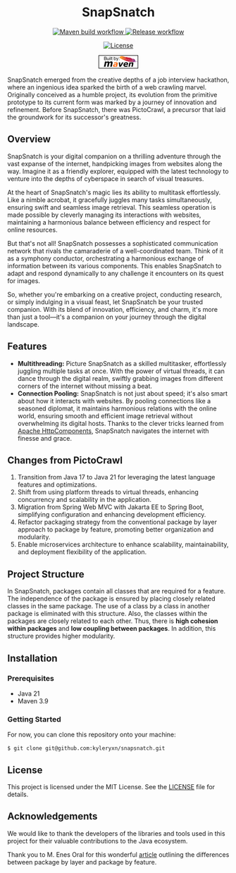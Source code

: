 <h1 align="center" style="border-bottom: none;">SnapSnatch</h1>

<p align="center">
    <a href="https://github.com/kyleryxn/snapsnatch/actions/workflows/maven.yml">
        <img src="https://github.com/kyleryxn/snapsnatch/actions/workflows/maven.yml/badge.svg" alt="Maven build workflow">
    </a>
    <a href="https://github.com/kyleryxn/snapsnatch/actions/workflows/release.yml">
        <img src="https://github.com/kyleryxn/snapsnatch/actions/workflows/release.yml/badge.svg" alt="Release workflow">
    </a>
</p>
<p align="center">
    <a href="LICENSE">
        <img src="https://img.shields.io/badge/License-MIT-yellow" alt="License">
    </a>
</p>
<p align="center">
    <a href="https://maven.apache.org/">
        <img src="./docs/images/maven-feather.png" alt="License">
    </a>
</p>

SnapSnatch emerged from the creative depths of a job interview hackathon, where an ingenious idea sparked the birth of
a web crawling marvel. Originally conceived as a humble project, its evolution from the primitive prototype to its
current form was marked by a journey of innovation and refinement. Before SnapSnatch, there was PictoCrawl, a precursor
that laid the groundwork for its successor's greatness.

## Overview

SnapSnatch is your digital companion on a thrilling adventure through the vast expanse of the internet, handpicking
images from websites along the way. Imagine it as a friendly explorer, equipped with the latest technology to venture
into the depths of cyberspace in search of visual treasures.

At the heart of SnapSnatch's magic lies its ability to multitask effortlessly. Like a nimble acrobat, it gracefully
juggles many tasks simultaneously, ensuring swift and seamless image retrieval. This seamless operation is made
possible by cleverly managing its interactions with websites, maintaining a harmonious balance between efficiency and
respect for online resources.

But that's not all! SnapSnatch possesses a sophisticated communication network that rivals the camaraderie of a
well-coordinated team. Think of it as a symphony conductor, orchestrating a harmonious exchange of information between
its various components. This enables SnapSnatch to adapt and respond dynamically to any challenge it encounters on its
quest for images.

So, whether you're embarking on a creative project, conducting research, or simply indulging in a visual feast, let
SnapSnatch be your trusted companion. With its blend of innovation, efficiency, and charm, it's more than just a
tool—it's a companion on your journey through the digital landscape.

## Features

- **Multithreading:** Picture SnapSnatch as a skilled multitasker, effortlessly juggling multiple tasks at once. With
  the power of virtual threads, it can dance through the digital realm, swiftly grabbing images from different corners
  of the internet without missing a beat.
- **Connection Pooling:** SnapSnatch is not just about speed; it's also smart about how it interacts with websites. By
  pooling connections like a seasoned diplomat, it maintains harmonious relations with the online world, ensuring smooth
  and efficient image retrieval without overwhelming its digital hosts. Thanks to the clever tricks learned from [Apache
  HttpComponents][apache-hc], SnapSnatch navigates the internet with finesse and grace.

## Changes from PictoCrawl

1. Transition from Java 17 to Java 21 for leveraging the latest language features and optimizations.
2. Shift from using platform threads to virtual threads, enhancing concurrency and scalability in the application.
3. Migration from Spring Web MVC with Jakarta EE to Spring Boot, simplifying configuration and enhancing development 
   efficiency.
4. Refactor packaging strategy from the conventional package by layer approach to package by feature, promoting better
   organization and modularity.
5. Enable microservices architecture to enhance scalability, maintainability, and deployment flexibility of the
   application.

## Project Structure

In SnapSnatch, packages contain all classes that are required for a feature. The independence of the package is ensured
by placing closely related classes in the same package. The use of a class by a class in another package is eliminated
with this structure. Also, the classes within the packages are closely related to each other. Thus, there is **high
cohesion within packages** and **low coupling between packages**. In addition, this structure provides higher
modularity.

## Installation

### Prerequisites

- Java 21
- Maven 3.9

### Getting Started

For now, you can clone this repository onto your machine:

```
$ git clone git@github.com:kyleryxn/snapsnatch.git
```

## License

This project is licensed under the MIT License. See the [LICENSE][license] file for details.

## Acknowledgements

We would like to thank the developers of the libraries and tools used in this project for their valuable contributions
to the Java ecosystem.

Thank you to M. Enes Oral for this wonderful [article][package-feature] outlining the differences between package by
layer and package by feature.

<!-- Links -->
[license]: ./LICENSE
[apache-hc]: https://hc.apache.org/index.html
[package-feature]: https://medium.com/sahibinden-technology/package-by-layer-vs-package-by-feature-7e89cde2ae3a
[maven-ci-passing]: https://github.com/kyleryxn/snapsnatch/actions/workflows/maven.yml
[release-ci-passing]: https://github.com/kyleryxn/snapsnatch/actions/workflows/release.yml

<!-- Badges -->
[license-badge]: https://img.shields.io/badge/License-MIT-yellow
[maven-ci-badge]: https://github.com/kyleryxn/snapsnatch/actions/workflows/maven.yml/badge.svg
[release-ci-badge]: https://github.com/kyleryxn/snapsnatch/actions/workflows/release.yml/badge.svg

<!-- Images -->
[maven]: ./docs/images/maven-feather.png

